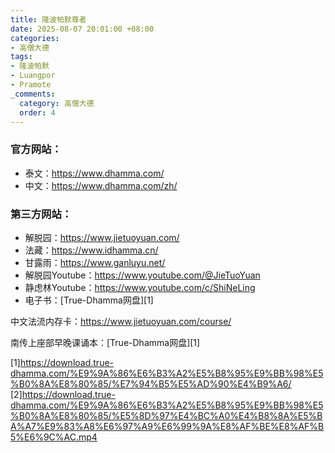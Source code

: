 ```yaml
---
title: 隆波帕默尊者
date: 2025-08-07 20:01:00 +08:00
categories:
- 高僧大德
tags:
- 隆波帕默
- Luangpor
- Pramote
_comments:
  category: 高僧大德
  order: 4
---
```


### 官方网站：
* 泰文：<a href="https://www.dhamma.com/" target="_blank">https://www.dhamma.com/</a>
* 中文：<a href="https://www.dhamma.com/zh/" target="_blank">https://www.dhamma.com/zh/</a>

### 第三方网站：
* 解脱园：https://www.jietuoyuan.com/
* 法藏：https://www.idhamma.cn/
* 甘露雨：https://www.ganluyu.net/
* 解脱园Youtube：https://www.youtube.com/@JieTuoYuan
* 静虑林Youtube：https://www.youtube.com/c/ShiNeLing
* 电子书：[True-Dhamma网盘][1]

中文法流内存卡：https://www.jietuoyuan.com/course/

南传上座部早晚课诵本：[True-Dhamma网盘][1]

[1]https://download.true-dhamma.com/%E9%9A%86%E6%B3%A2%E5%B8%95%E9%BB%98%E5%B0%8A%E8%80%85/%E7%94%B5%E5%AD%90%E4%B9%A6/
[2]https://download.true-dhamma.com/%E9%9A%86%E6%B3%A2%E5%B8%95%E9%BB%98%E5%B0%8A%E8%80%85/%E5%8D%97%E4%BC%A0%E4%B8%8A%E5%BA%A7%E9%83%A8%E6%97%A9%E6%99%9A%E8%AF%BE%E8%AF%B5%E6%9C%AC.mp4